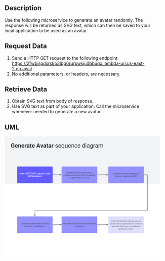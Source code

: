 ## Description
Use the following microservice to generate an avatar randomly. The response will be returned as SVG text, which can then be saved to your local application to be used as an avatar.

## Request Data
1. Send a HTTP GET request to the following endpoint: https://2fwbisgdxrskb3lbg6rurpwsju0bbuqx.lambda-url.us-east-2.on.aws/ 
2. No additional parameters, or headers, are necessary.

## Retrieve Data
1. Obtain SVG text from body of response.
2. Use SVG text as part of your application. Call the microservice whenever needed to generate a new avatar.

## UML
![Alt text](/GenerateAvatarSequenceDiagram.png)
